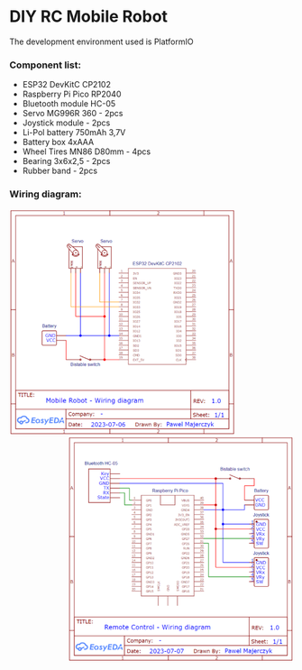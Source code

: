 # DIY RC Mobile Robot
 The development environment used is PlatformIO
 
### Component list:
- ESP32 DevKitC CP2102 
- Raspberry Pi Pico RP2040
- Bluetooth module HC-05
- Servo MG996R 360 - 2pcs
- Joystick module - 2pcs
- Li-Pol battery 750mAh 3,7V
- Battery box 4xAAA 
- Wheel Tires MN86 D80mm - 4pcs
- Bearing 3x6x2,5 - 2pcs
- Rubber band - 2pcs
  
### Wiring diagram:
<p >
    <img src="https://github.com/PMajerczyk/DIY-RC-MobileRobot/blob/main/ESP32/ESP32.png" alt="png" width="400" align="lrft">
    <img src="https://github.com/PMajerczyk/DIY-RC-MobileRobot/blob/main/Pico/Pico.png" alt="png" width="400" align="right">
</p>

